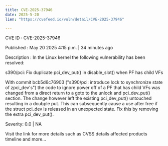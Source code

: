 ```yaml
---
title: CVE-2025-37946
date: 2025-5-20
lien: "https://cvefeed.io/vuln/detail/CVE-2025-37946"

---
```


CVE ID : CVE-2025-37946

Published :  May 20
2025
4:15 p.m. | 34 minutes ago

Description : In the Linux kernel
the following vulnerability has been resolved:

s390/pci: Fix duplicate pci_dev_put() in disable_slot() when PF has child VFs

With commit bcb5d6c76903 ("s390/pci: introduce lock to synchronize state
of zpci_dev's") the code to ignore power off of a PF that has child VFs
was changed from a direct return to a goto to the unlock and
pci_dev_put() section. The change however left the existing pci_dev_put()
untouched resulting in a doubple put. This can subsequently cause a use
after free if the struct pci_dev is released in an unexpected state.
Fix this by removing the extra pci_dev_put().

Severity: 0.0 | NA

Visit the link for more details
such as CVSS details
affected products
timeline
and more...
